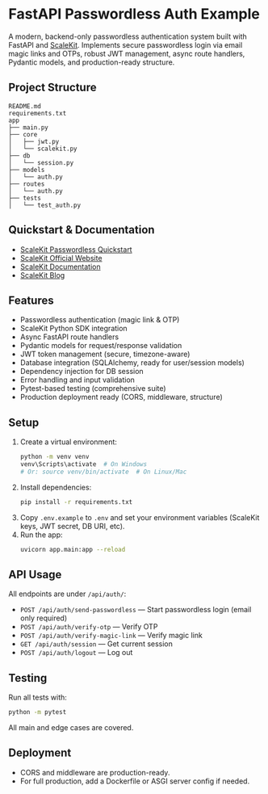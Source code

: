 # FastAPI Passwordless Auth Example

A modern, backend-only passwordless authentication system built with FastAPI and [ScaleKit](https://www.scalekit.com/). Implements secure passwordless login via email magic links and OTPs, robust JWT management, async route handlers, Pydantic models, and production-ready structure.

## Project Structure
```
README.md
requirements.txt
app
├── main.py
├── core
│   ├── jwt.py
│   └── scalekit.py
├── db
│   └── session.py
├── models
│   └── auth.py
├── routes
│   └── auth.py
├── tests
│   └── test_auth.py
```

## Quickstart & Documentation
- [ScaleKit Passwordless Quickstart](https://docs.scalekit.com/passwordless/quickstart/)
- [ScaleKit Official Website](https://www.scalekit.com/)
- [ScaleKit Documentation](https://docs.scalekit.com/)
- [ScaleKit Blog](https://www.scalekit.com/blog)

## Features
- Passwordless authentication (magic link & OTP)
- ScaleKit Python SDK integration
- Async FastAPI route handlers
- Pydantic models for request/response validation
- JWT token management (secure, timezone-aware)
- Database integration (SQLAlchemy, ready for user/session models)
- Dependency injection for DB session
- Error handling and input validation
- Pytest-based testing (comprehensive suite)
- Production deployment ready (CORS, middleware, structure)

## Setup
1. Create a virtual environment:
   ```bash
   python -m venv venv
   venv\Scripts\activate  # On Windows
   # Or: source venv/bin/activate  # On Linux/Mac
   ```
2. Install dependencies:
   ```bash
   pip install -r requirements.txt
   ```
3. Copy `.env.example` to `.env` and set your environment variables (ScaleKit keys, JWT secret, DB URI, etc).
4. Run the app:
   ```bash
   uvicorn app.main:app --reload
   ```

## API Usage
All endpoints are under `/api/auth/`:
- `POST /api/auth/send-passwordless` — Start passwordless login (email only required)
- `POST /api/auth/verify-otp` — Verify OTP
- `POST /api/auth/verify-magic-link` — Verify magic link
- `GET /api/auth/session` — Get current session
- `POST /api/auth/logout` — Log out

## Testing
Run all tests with:
```bash
python -m pytest
```
All main and edge cases are covered.

## Deployment
- CORS and middleware are production-ready.
- For full production, add a Dockerfile or ASGI server config if needed.
